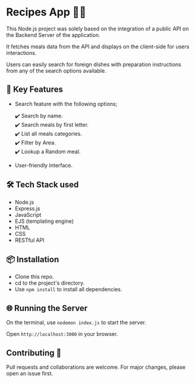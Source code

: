 # Recipes App 🍝🥪

This Node.js project was solely based on the integration of a public API on the Backend Server of the application.

It fetches meals data from the API and displays on the client-side for users interactions.

Users can easily search for foreign dishes with preparation instructions from any of the search options available.

## 🔑 Key Features

*  Search feature with the following options;
  
    ✔️  Search by name.  
    ✔️  Search meals by first letter.  
    ✔️  List all meals categories.  
    ✔️  Filter by Area.  
    ✔️  Lookup a Random meal.
   
*  User-friendly Interface.
  
## 🛠️ Tech Stack used  

*  Node.js  
*  Express.js  
*  JavaScript  
*  EJS (templating engine)  
*  HTML  
*  CSS  
*  RESTful API

## 📦 Installation

* Clone this repo.
* cd to the project's directory.
* Use `npm install` to install all dependencies.

## 🌐 Running the Server

On the terminal, use `nodemon index.js` to start the server.   

Open `http://localhost:3000` in your browser.

## Contributing 🤝

Pull requests and collaborations are welcome. For major changes, please open an issue first.
